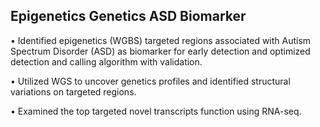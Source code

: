 ## Epigenetics Genetics ASD Biomarker

•	Identified epigenetics (WGBS) targeted regions associated with Autism Spectrum Disorder (ASD) as biomarker for early detection and optimized detection and calling algorithm with validation.  

•	Utilized WGS to uncover genetics profiles and identified structural variations on targeted regions. 

•	Examined the top targeted novel transcripts function using RNA-seq. 
